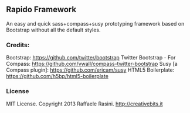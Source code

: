 ## Rapido Framework

An easy and quick sass+compass+susy prototyping framework based on Bootstrap without all the default styles.

### Credits:
Bootstrap: https://github.com/twitter/bootstrap
Twitter Bootstrap - For Compass:  https://github.com/vwall/compass-twitter-bootstrap
Susy [a Compass plugin]: https://github.com/ericam/susy
HTML5 Boilerplate: https://github.com/h5bp/html5-boilerplate

### License

MIT License. Copyright 2013 Raffaele Rasini. http://creativebits.it
